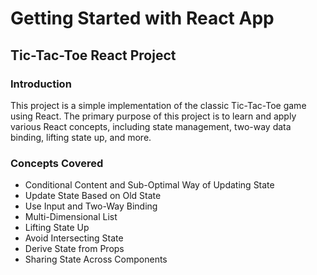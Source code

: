 # Getting Started with React App


## Tic-Tac-Toe React Project

### Introduction

This project is a simple implementation of the classic Tic-Tac-Toe game using React. The primary purpose of this project is to learn and apply various React concepts, including state management, two-way data binding, lifting state up, and more.

### Concepts Covered

- Conditional Content and Sub-Optimal Way of Updating State
- Update State Based on Old State
- Use Input and Two-Way Binding
- Multi-Dimensional List
- Lifting State Up
- Avoid Intersecting State
- Derive State from Props
- Sharing State Across Components